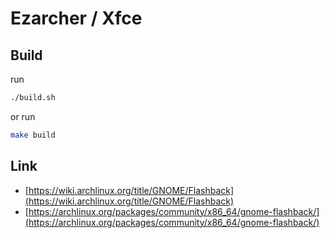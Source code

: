 
# Ezarcher / Xfce


## Build

run

``` sh
./build.sh
```

or run

``` sh
make build
```


## Link

* [https://wiki.archlinux.org/title/GNOME/Flashback](https://wiki.archlinux.org/title/GNOME/Flashback)
* [https://archlinux.org/packages/community/x86_64/gnome-flashback/](https://archlinux.org/packages/community/x86_64/gnome-flashback/)
